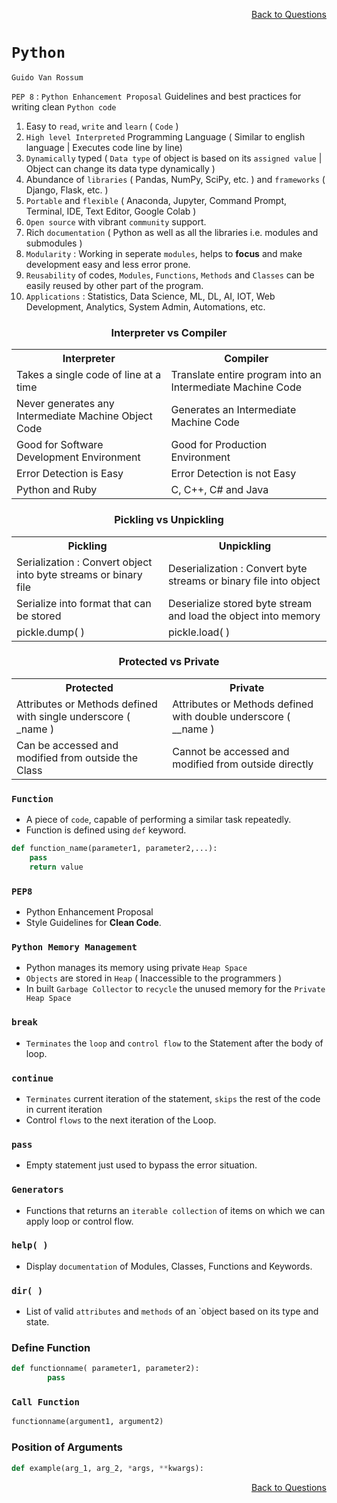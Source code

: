 <p align='right'><a align="right" href="https://github.com/KIRANKUMAR7296/Library/blob/main/Interview.md">Back to Questions</a></p>

# `Python`

`Guido Van Rossum`

`PEP 8` : `Python Enhancement Proposal` Guidelines and best practices for writing clean `Python code`

1. Easy to `read`, `write` and `learn` ( `Code` )
2. `High level Interpreted` Programming Language ( Similar to english language | Executes code line by line)
3. `Dynamically` typed ( `Data type` of object is based on its `assigned value` | Object can change its data type dynamically )
4. Abundance of `libraries` ( Pandas, NumPy, SciPy, etc. ) and `frameworks` ( Django, Flask, etc. )
5. `Portable` and `flexible` ( Anaconda, Jupyter, Command Prompt, Terminal, IDE, Text Editor, Google Colab )
6. `Open source` with vibrant `community` support.
7. Rich `documentation` ( Python as well as all the libraries i.e. modules and submodules )
8. `Modularity` : Working in seperate `modules`, helps to **focus** and make development easy and less error prone.
9. `Reusability` of codes, `Modules`, `Functions`, `Methods` and `Classes` can be easily reused by other part of the program.
10. `Applications` : Statistics, Data Science, ML, DL, AI, IOT, Web Development, Analytics, System Admin, Automations, etc.

<h3 align="center">Interpreter vs Compiler</h3>

<table align="center">
        <tr>
                <th>Interpreter</th>
                <th>Compiler</th>
        </tr>
        <tr>
                <td>Takes a single code of line at a time</td>
                <td>Translate entire program into an Intermediate Machine Code</td>
        </tr>      
        <tr>
                <td>Never generates any Intermediate Machine Object Code</td>
                <td>Generates an Intermediate Machine Code</td>
        </tr>    
        <tr>
                <td>Good for Software Development Environment</td>
                <td>Good for Production Environment</td>
        </tr>    
        <tr>
                <td>Error Detection is Easy</td>
                <td>Error Detection is not Easy</td>
        </tr>
        <tr>
                <td>Python and Ruby</td>
                <td>C, C++, C# and Java</td>
        </tr>
</table>      

<h3 align="center">Pickling vs Unpickling</h3>

<table align="center">
        <tr>
                <th>Pickling</th>
                <th>Unpickling</th>
        </tr>
        <tr>
                <td>Serialization : Convert object into byte streams or binary file</td>
                <td>Deserialization : Convert byte streams or binary file into object</td>
        </tr>
         <tr>
                <td>Serialize into format that can be stored</td>
                <td>Deserialize stored byte stream and load the object into memory</td>
        </tr>    
         <tr>
                <td>pickle.dump( )</td>
                <td>pickle.load( )</td>
        </tr>   
</table>      

<h3 align="center">Protected vs Private</h3>

<table align="center">
        <tr>
                <th>Protected</th>
                <th>Private</th>
        </tr>
        <tr>
                <td>Attributes or Methods defined with single underscore ( _name )</td>
                <td>Attributes or Methods defined with double underscore ( __name )</td>
        </tr>      
         <tr>
                <td>Can be accessed and modified from outside the Class</td>
                <td>Cannot be accessed and modified from outside directly</td>
        </tr>               
</table>

### `Function`
- A piece of `code`, capable of performing a similar task repeatedly.
- Function is defined using `def` keyword.

```python
def function_name(parameter1, parameter2,...):
    pass
    return value
```

### `PEP8`
- Python Enhancement Proposal
- Style Guidelines for **Clean Code**.

### `Python Memory Management`
- Python manages its memory using private `Heap Space`
- `Objects` are stored in `Heap` ( Inaccessible to the programmers )
- In built `Garbage Collector` to `recycle` the unused memory for the `Private Heap Space`

### `break`
- `Terminates` the `loop` and `control flow` to the Statement after the body of loop.

### `continue`
- `Terminates` current iteration of the statement, `skips` the rest of the code in current iteration
- Control `flows` to the next iteration of the Loop.

### `pass`
- Empty statement just used to bypass the error situation.

### `Generators`
- Functions that returns an `iterable collection` of items on which we can apply loop or control flow.

### `help( )`
- Display `documentation` of Modules, Classes, Functions and Keywords.

### `dir( )`
- List of valid `attributes` and `methods` of an `object based on its type and state.

### Define Function

``` Python
def functionname( parameter1, parameter2):
        pass
```        

### `Call Function`

```Python
functionname(argument1, argument2)
```

### Position of Arguments

```Python
def example(arg_1, arg_2, *args, **kwargs):
```

<p align='right'><a align="right" href="https://github.com/KIRANKUMAR7296/Library/blob/main/Interview.md">Back to Questions</a></p>
